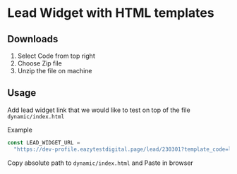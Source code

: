 # Lead Widget with HTML templates

## Downloads

1. Select Code from top right
2. Choose Zip file
3. Unzip the file on machine

## Usage

Add lead widget link that we would like to test on top of the file
`dynamic/index.html`

Example

```javascript
const LEAD_WIDGET_URL =
  "https://dev-profile.eazytestdigital.page/lead/230301?template_code=lead_widget";
```

Copy absolute path to `dynamic/index.html` and Paste in browser
